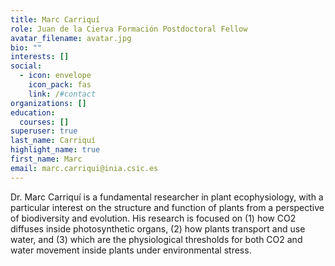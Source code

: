 ```yaml
---
title: Marc Carriquí
role: Juan de la Cierva Formación Postdoctoral Fellow
avatar_filename: avatar.jpg
bio: ""
interests: []
social:
  - icon: envelope
    icon_pack: fas
    link: /#contact
organizations: []
education:
  courses: []
superuser: true
last_name: Carriquí
highlight_name: true
first_name: Marc
email: marc.carriqui@inia.csic.es
---
```

Dr. Marc Carriquí is a fundamental researcher in plant ecophysiology, with a particular interest on the structure and function of plants from a perspective of biodiversity and evolution. His research is focused on (1) how CO2 diffuses inside photosynthetic organs, (2) how plants transport and use water, and (3) which are the physiological thresholds for both CO2 and water movement inside plants under environmental stress.
